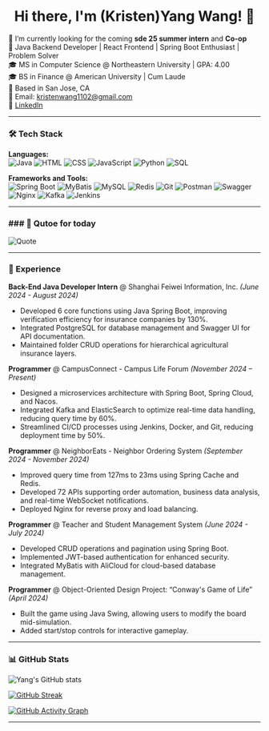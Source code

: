 <h1 align="center">Hi there, I'm (Kristen)Yang Wang! 👋</h1>

🌱 I’m currently looking for the coming **sde 25 summer intern** and **Co-op**  
🚀 Java Backend Developer | React Frontend | Spring Boot Enthusiast | Problem Solver  
🎓 MS in Computer Science @ Northeastern University | GPA: 4.00  
🎓 BS in Finance @ American University | Cum Laude  
📍 Based in San Jose, CA  
📧 Email: kristenwang1102@gmail.com  
🔗 [LinkedIn](https://www.linkedin.com/in/yangwang78ab91189/)

---

### 🛠 Tech Stack

**Languages:**  
![Java](https://img.shields.io/badge/Java-ED8B00?style=for-the-badge&logo=java&logoColor=white)
![HTML](https://img.shields.io/badge/HTML5-E34F26?style=for-the-badge&logo=html5&logoColor=white)
![CSS](https://img.shields.io/badge/CSS3-1572B6?style=for-the-badge&logo=css3&logoColor=white)
![JavaScript](https://img.shields.io/badge/JavaScript-F7DF1E?style=for-the-badge&logo=javascript&logoColor=black)
![Python](https://img.shields.io/badge/Python-3776AB?style=for-the-badge&logo=python&logoColor=white)
![SQL](https://img.shields.io/badge/SQL-4479A1?style=for-the-badge&logo=mysql&logoColor=white)

**Frameworks and Tools:**  
![Spring Boot](https://img.shields.io/badge/Spring%20Boot-6DB33F?style=for-the-badge&logo=spring-boot&logoColor=white)
![MyBatis](https://img.shields.io/badge/MyBatis-4479A1?style=for-the-badge&logo=java&logoColor=white)
![MySQL](https://img.shields.io/badge/MySQL-005C84?style=for-the-badge&logo=mysql&logoColor=white)
![Redis](https://img.shields.io/badge/Redis-DC382D?style=for-the-badge&logo=redis&logoColor=white)
![Git](https://img.shields.io/badge/Git-F05032?style=for-the-badge&logo=git&logoColor=white)
![Postman](https://img.shields.io/badge/Postman-FF6C37?style=for-the-badge&logo=postman&logoColor=white)
![Swagger](https://img.shields.io/badge/Swagger-85EA2D?style=for-the-badge&logo=swagger&logoColor=white)
![Nginx](https://img.shields.io/badge/Nginx-009639?style=for-the-badge&logo=nginx&logoColor=white)
![Kafka](https://img.shields.io/badge/Kafka-231F20?style=for-the-badge&logo=apache-kafka&logoColor=white)
![Jenkins](https://img.shields.io/badge/Jenkins-D24939?style=for-the-badge&logo=jenkins&logoColor=white)

---

### ### 🎯 Qutoe for today

![Quote](https://quotes-github-readme.vercel.app/api?type=horizontal&theme=radical)

---

### 💼 Experience

**Back-End Java Developer Intern** @ Shanghai Feiwei Information, Inc. *(June 2024 - August 2024)*  

- Developed 6 core functions using Java Spring Boot, improving verification efficiency for insurance companies by 130%.
- Integrated PostgreSQL for database management and Swagger UI for API documentation.
- Maintained folder CRUD operations for hierarchical agricultural insurance layers.

**Programmer** @ CampusConnect - Campus Life Forum *(November 2024 – Present)*  

- Designed a microservices architecture with Spring Boot, Spring Cloud, and Nacos.
- Integrated Kafka and ElasticSearch to optimize real-time data handling, reducing query time by 60%.
- Streamlined CI/CD processes using Jenkins, Docker, and Git, reducing deployment time by 50%.

**Programmer** @ NeighborEats - Neighbor Ordering System *(September 2024 - November 2024)*  

- Improved query time from 127ms to 23ms using Spring Cache and Redis.
- Developed 72 APIs supporting order automation, business data analysis, and real-time WebSocket notifications.
- Deployed Nginx for reverse proxy and load balancing.

**Programmer** @ Teacher and Student Management System *(June 2024 - July 2024)*  

- Developed CRUD operations and pagination using Spring Boot.
- Implemented JWT-based authentication for enhanced security.
- Integrated MyBatis with AliCloud for cloud-based database management.

**Programmer** @ Object-Oriented Design Project: “Conway's Game of Life” *(April 2024)*  

- Built the game using Java Swing, allowing users to modify the board mid-simulation.
- Added start/stop controls for interactive gameplay.

---

### 📊 GitHub Stats

![Yang's GitHub stats](https://github-readme-stats.vercel.app/api?username=Kristen6&show_icons=true&theme=radical)

[![GitHub Streak](https://streak-stats.demolab.com?user=Kristen6&theme=radical)](https://git.io/streak-stats)

[![GitHub Activity Graph](https://github-readme-activity-graph.vercel.app/graph?username=Kristen6&theme=react-dark)](https://github.com/ashutosh00710/github-readme-activity-graph)

---
